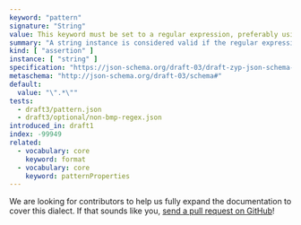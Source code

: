```yaml
---
keyword: "pattern"
signature: "String"
value: This keyword must be set to a regular expression, preferably using the [ECMA-262](https://www.ecma-international.org/publications-and-standards/standards/ecma-262/) flavour
summary: "A string instance is considered valid if the regular expression matches the instance successfully."
kind: [ "assertion" ]
instance: [ "string" ]
specification: "https://json-schema.org/draft-03/draft-zyp-json-schema-03.pdf#5.16"
metaschema: "http://json-schema.org/draft-03/schema#"
default:
  value: "\".*\""
tests:
  - draft3/pattern.json
  - draft3/optional/non-bmp-regex.json
introduced_in: draft1
index: -99949
related:
  - vocabulary: core
    keyword: format
  - vocabulary: core
    keyword: patternProperties
---
```


We are looking for contributors to help us fully expand the documentation to
cover this dialect. If that sounds like you, [send a pull
request on GitHub](https://github.com/sourcemeta/learnjsonschema.com/pulls)!
